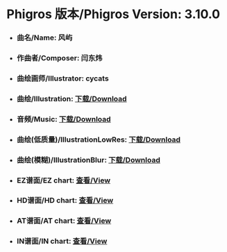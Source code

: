 
# Phigros 版本/Phigros Version:  3.10.0

- ### __曲名/Name:  风屿__

- ### __作曲者/Composer:  闫东炜__

- ### __曲绘画师/Illustrator:  cycats__

- ### __曲绘/Illustration:  [下载/Download](https://github.com/Po6647A/WebAssests/releases/download/3.10.0/1098.png)__

- ### __音频/Music:  [下载/Download](https://github.com/Po6647A/WebAssests/releases/download/3.10.0/1702.ogg)__

- ### __曲绘(低质量)/IllustrationLowRes:  [下载/Download](https://github.com/Po6647A/WebAssests/releases/download/3.10.0/1590.png)__

- ### __曲绘(模糊)/IllustrationBlur:  [下载/Download](https://github.com/Po6647A/WebAssests/releases/download/3.10.0/0)__


- ### __EZ谱面/EZ chart:  [查看/View](./EZ.json/index.html)__

- ### __HD谱面/HD chart:  [查看/View](./HD.json/index.html)__

- ### __AT谱面/AT chart:  [查看/View](./AT.json/index.html)__

- ### __IN谱面/IN chart:  [查看/View](./IN.json/index.html)__
